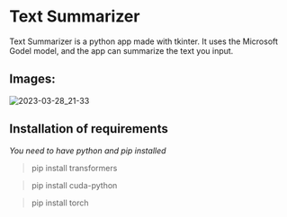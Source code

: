 # Text Summarizer

Text Summarizer is a python app made with tkinter. It uses the Microsoft Godel model, and the app can summarize the text you input.

## Images:

![2023-03-28_21-33](https://user-images.githubusercontent.com/62938195/228618880-eef30275-5ba7-4ccd-bedf-f244f02d4cce.png)


## Installation of requirements
*You need to have python and pip installed*

> pip install transformers

> pip install cuda-python

> pip install torch
